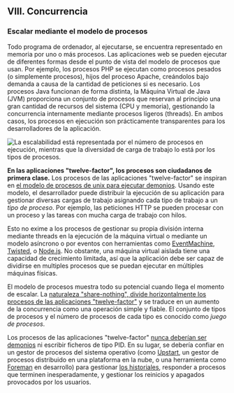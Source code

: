 ## VIII. Concurrencia
### Escalar mediante el modelo de procesos

Todo programa de ordenador, al ejecutarse, se encuentra representado en memoria por uno o más procesos. Las aplicaciones web se pueden ejecutar de diferentes formas desde el punto de vista del modelo de procesos que usan. Por ejemplo, los procesos PHP se ejecutan como procesos pesados (o simplemente procesos), hijos del proceso Apache, creándolos bajo demanda a causa de la cantidad de peticiones si es necesario. Los procesos Java funcionan de forma distinta, la Máquina Virtual de Java (JVM) proporciona un conjunto de procesos que reservan al principio una gran cantidad de recursos del sistema (CPU y memoria), gestionando la concurrencia internamente mediante procesos ligeros (threads). En ambos casos, los procesos en ejecución son prácticamente transparentes para los desarrolladores de la aplicación.

![La escalabilidad está representada por el número de procesos en ejecución, mientras que la diversidad de carga de trabajo lo está por los tipos de procesos.](/images/process-types.png)

**En las aplicaciones "twelve-factor", los procesos son ciudadanos de primera clase.** Los procesos de las aplicaciones "twelve-factor" se inspiran en [el modelo de procesos de unix para ejecutar demonios](http://adam.heroku.com/past/2011/5/9/applying_the_unix_process_model_to_web_apps/). Usando este modelo, el desarrollador puede distribuir la ejecución de su aplicación para gestionar diversas cargas de trabajo asignando cada tipo de trabajo a un *tipo de proceso*. Por ejemplo, las peticiones HTTP se pueden procesar con un proceso y las tareas con mucha carga de trabajo con hilos.

Esto no exime a los procesos de gestionar su propia división interna mediante threads en la ejecución de la máquina virtual o mediante un modelo asíncrono o por eventos con herramientas como [EventMachine](http://rubyeventmachine.com/), [Twisted](http://twistedmatrix.com/trac/), o [Node.js](http://nodejs.org/). No obstante, una máquina virtual aislada tiene una capacidad de crecimiento limitada, así que la aplicación debe ser capaz de dividirse en multiples procesos que se puedan ejecutar en múltiples máquinas físicas.

El modelo de procesos muestra todo su potencial cuando llega el momento de escalar. La [naturaleza "share-nothing", divide horizontalmente los procesos de las aplicaciones "twelve-factor"](./processes) y se traduce en un aumento de la concurrencia como una operación simple y fiable. El conjunto de tipos de procesos y el número de procesos de cada tipo es conocido como *juego de procesos*.

Los procesos de las aplicaciones "twelve-factor" [nunca deberían ser demonios](http://dustin.github.com/2010/02/28/running-processes.html) ni escribir ficheros de tipo PID. En su lugar, se debería confiar en un gestor de procesos del sistema operativo (como [Upstart](http://upstart.ubuntu.com/), un gestor de procesos distribuido en una plataforma en la nube, o una herramienta como [Foreman](http://blog.daviddollar.org/2011/05/06/introducing-foreman.html) en desarrollo) para gestionar [los historiales](./logs), responder a procesos que terminen inesperadamente, y gestionar los reinicios y apagados provocados por los usuarios.
